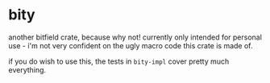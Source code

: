 # bity
another bitfield crate, because why not! currently only intended for personal use - i'm not very confident
on the ugly macro code this crate is made of.

if you do wish to use this, the tests in `bity-impl` cover pretty much everything.
